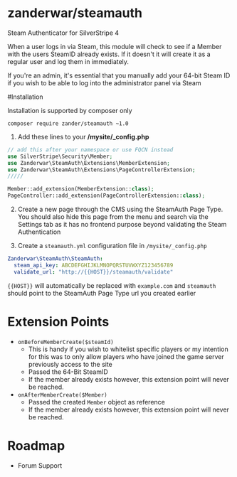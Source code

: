# zanderwar/steamauth

Steam Authenticator for SilverStripe 4

When a user logs in via Steam, this module will check to see if a Member with the users SteamID already exists. If it doesn't it will create it as a regular user and log them in immediately.

If you're an admin, it's essential that you manually add your 64-bit Steam ID if you wish to be able to log into the administrator panel via Steam

#Installation

Installation is supported by composer only

```
composer require zander/steamauth ~1.0
```

1. Add these lines to your **/mysite/_config.php**

```php
// add this after your namespace or use FQCN instead
use SilverStripe\Security\Member;
use Zanderwar\SteamAuth\Extensions\MemberExtension;
use Zanderwar\SteamAuth\Extensions\PageControllerExtension;
/////

Member::add_extension(MemberExtension::class);
PageController::add_extension(PageControllerExtension::class);
```

2. Create a new page through the CMS using the SteamAuth Page Type. You should also hide this page from the menu and search via the Settings tab as it has no frontend purpose beyond validating the Steam Authentication

3. Create a `steamauth.yml` configuration file in `/mysite/_config.php`

```yml
Zanderwar\SteamAuth\SteamAuth:
  steam_api_key: ABCDEFGHIJKLMNOPQRSTUVWXYZ123456789
  validate_url: "http://{{HOST}}/steamauth/validate"
```

`{{HOST}}` will automatically be replaced with `example.com` and `steamauth` should point to the SteamAuth Page Type url you created earlier

# Extension Points

- `onBeforeMemberCreate($steamId)`
  - This is handy if you wish to whitelist specific players or my intention for this was to only allow players who have joined the game server previously access to the site
  - Passed the 64-Bit SteamID
  - If the member already exists however, this extension point will never be reached.
- `onAfterMemberCreate($Member)`
  - Passed the created `Member` object as reference
  - If the member already exists however, this extension point will never be reached.
  
# Roadmap

- Forum Support
